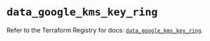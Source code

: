 # `data_google_kms_key_ring`

Refer to the Terraform Registry for docs: [`data_google_kms_key_ring`](https://registry.terraform.io/providers/hashicorp/google/6.44.0/docs/data-sources/kms_key_ring).
